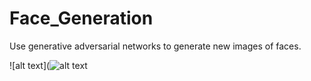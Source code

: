 # Face_Generation
Use generative adversarial networks to generate new images of faces.

![alt text](![alt text](http://url/to/img.png)
